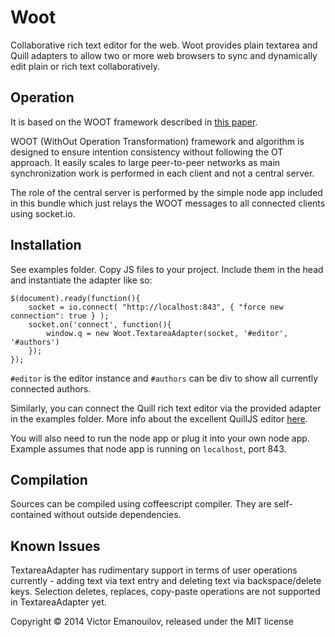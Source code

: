 Woot
====

Collaborative rich text editor for the web. Woot provides plain textarea and Quill adapters to allow two or more web browsers to sync and dynamically edit plain or rich text collaboratively.

Operation
---------

It is based on the WOOT framework described in [this paper](https://hal.inria.fr/file/index/docid/71240/filename/RR-5580.pdf).

WOOT (WithOut Operation Transformation) framework and algorithm is designed to ensure intention consistency without following the OT approach. It easily scales to large peer-to-peer networks as main synchronization work is performed in each client and not a central server.

The role of the central server is performed by the simple node app included in this bundle which just relays the WOOT messages to all connected clients using socket.io.

Installation
------------

See examples folder. Copy JS files to your project. Include them in the head and instantiate the adapter like so:

    $(document).ready(function(){
        socket = io.connect( "http://localhost:843", { "force new connection": true } );
        socket.on('connect', function(){
            window.q = new Woot.TextareaAdapter(socket, '#editor', '#authors')
        });
    });

`#editor` is the editor instance and `#authors` can be div to show all currently connected authors.

Similarly, you can connect the Quill rich text editor via the provided adapter in the examples folder. More info about the excellent QuillJS editor [here](http://quilljs.com/).

You will also need to run the node app or plug it into your own node app. Example assumes that node app is running on `localhost`, port 843.

Compilation
-----------

Sources can be compiled using coffeescript compiler. They are self-contained without outside dependencies.

Known Issues
------------

TextareaAdapter has rudimentary support in terms of user operations currently - adding text via text entry and deleting text via backspace/delete keys. Selection deletes, replaces, copy-paste operations are not supported in TextareaAdapter yet.

Copyright © 2014 Victor Emanouilov, released under the MIT license
